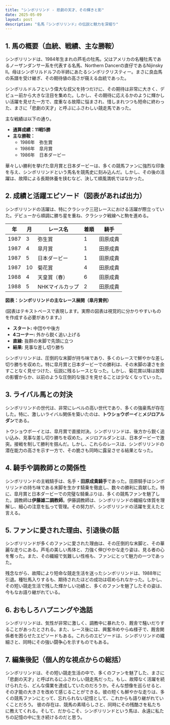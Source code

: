 ```yaml
---
title: "シンボリリンド - 悲劇の天才、その輝きと影"
date: 2025-05-09
layout: post
description: "名馬『シンボリリンド』の伝説と魅力を深堀り"
---
```


## 1. 馬の概要（血統、戦績、主な勝鞍）

シンボリリンドは、1984年生まれの芦毛の牡馬。父はアメリカの名種牡馬であるノーザンダンサー系を代表する名馬、Northern Dancerの直仔であるNijinsky II。母はシンボリルドルフの半姉にあたるシンボリクリスティー。まさに良血馬の系譜を受け継ぎ、その期待値の高さが窺える血統であった。  

シンボリルドルフという偉大な叔父を持つだけに、その期待は非常に大きく、デビュー前から大きな注目を集めた。しかし、その期待に応えるかのように輝かしい活躍を見せた一方で、度重なる故障に悩まされ、惜しまれつつも短命に終わった、まさに「悲劇の天才」と呼ぶにふさわしい競走馬であった。

主な戦績は以下の通り。

* **通算成績：11戦5勝**
* **主な勝鞍：**
    * 1986年　弥生賞
    * 1986年　皐月賞
    * 1986年　日本ダービー


華々しい勝利を挙げた皐月賞と日本ダービーは、多くの競馬ファンに強烈な印象を与え、シンボリリンドという馬名を競馬史に刻み込んだ。しかし、その後の活躍は、故障による長期休養を挟むなど、決して順風満帆ではなかった。


## 2. 成績と活躍エピソード（図表があれば出力）

シンボリリンドの活躍は、特にクラシック三冠レースにおける活躍が際立っていた。デビューから順調に勝ち星を重ね、クラシック戦線へと駒を進める。

| 年 | 月 | レース名           | 着順 | 騎手     |
|---|----|--------------------|-------|-----------|
| 1987 | 3 | 弥生賞             | 1     | 田原成貴 |
| 1987 | 4 | 皐月賞             | 1     | 田原成貴 |
| 1987 | 5 | 日本ダービー         | 1     | 田原成貴 |
| 1987 | 10| 菊花賞             | 4     | 田原成貴 |
| 1988 | 4 | 天皇賞（春）       | 6     | 田原成貴 |
| 1988 | 5 | NHKマイルカップ     | 2     | 田原成貴 |


**図表：シンボリリンドの主なレース展開（皐月賞例）**

(図表はテキストベースで表現します。実際の図表は視覚的に分かりやすいものを作成する必要があります。)

* **スタート:** 中団やや後方
* **4コーナー:** 外から鋭く追い上げる
* **直線:**  抜群の末脚で先頭に立つ
* **結果:** 見事な差し切り勝ち


シンボリリンドは、圧倒的な末脚が持ち味であり、多くのレースで鮮やかな差し切り勝ちを収めた。特に皐月賞と日本ダービーでの勝利は、その末脚の凄さを余すことなく見せつけた、伝説に残るレースとなった。しかし、菊花賞以降は故障の影響からか、以前のような圧倒的な強さを見せることは少なくなっていった。


## 3. ライバル馬との対決

シンボリリンドの世代は、非常にレベルの高い世代であり、多くの強豪馬が存在した。特に、激しいライバル関係を築いたのは、**トウショウボーイ**と**メジロアルダン**である。

トウショウボーイとは、皐月賞で直接対決。シンボリリンドは、後方から鋭く追い込み、見事な差し切り勝ちを収めた。メジロアルダンとは、日本ダービーで激突。接戦を制して勝利を掴んだ。しかし、これらのレースは、シンボリリンドの潜在能力の高さを示す一方で、その脆さも同時に露呈させる結果となった。


## 4. 騎手や調教師との関係性

シンボリリンドの主戦騎手は、名手・**田原成貴騎手**であった。田原騎手はシンボリリンドの持ち味である末脚を生かす騎乗を徹底し、数々の勝利に貢献した。特に、皐月賞と日本ダービーでの完璧な騎乗ぶりは、多くの競馬ファンを魅了した。調教師は**伊藤雄二調教師**。伊藤調教師は、シンボリリンドの繊細な体質を理解し、細心の注意を払って管理。その努力が、シンボリリンドの活躍を支えたと言える。


## 5. ファンに愛された理由、引退後の話

シンボリリンドが多くのファンに愛された理由は、その圧倒的な末脚と、その華麗な走りにある。芦毛の美しい馬体と、力強く伸びやかな走り姿は、見る者の心を奪った。また、その繊細で気難しい性格も、ファンにとって魅力の一つであった。

残念ながら、故障により短命な競走生活を送ったシンボリリンドは、1988年に引退。種牡馬入りするも、期待されたほどの成功は収められなかった。しかし、その短い競走生活で残した輝かしい功績と、多くのファンを魅了したその姿は、今もなお語り継がれている。


## 6. おもしろハプニングや逸話

シンボリリンドは、気性が非常に激しく、調教中に暴れたり、厩舎で騒いだりすることがあったとされる。また、レース後には、興奮冷めやらぬ様子で、厩舎関係者を困らせたエピソードもある。これらのエピソードは、シンボリリンドの繊細さと、同時にその強い闘争心を示すものでもある。


## 7. 編集後記（個人的な視点からの総括）

シンボリリンドは、その短い競走生活の中で、多くのファンを魅了した、まさに「悲劇の天才」と呼ばれるにふさわしい競走馬だった。もし、故障なく活躍を続けられたら、どんな偉業を達成していたのだろうか。そんな想像を巡らせると、その才能の大きさを改めて感じることができる。彼の短くも鮮やかな走りは、多くの競馬ファンにとって、忘れられない記憶として、これからも語り継がれていくことだろう。  彼の存在は、競馬の素晴らしさと、同時にその残酷さを私たちに教えてくれる。そして、だからこそ、シンボリリンドという馬は、永遠に私たちの記憶の中に生き続けるのだと思う。
